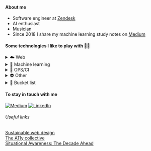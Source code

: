 #### About me

- Software engineer at [Zendesk](https://zendesk.com)
- AI enthusiast
- Musician
- Since 2018 I share my machine learning study notes on [Medium](https://medium.com/@hello-pierreportal)

#### Some technologies I like to play with 👨‍💻

<details>
    <summary>☁️ Web</summary>
    <img alt="typescript" src="https://img.shields.io/badge/typescript-111?style=flat-square&logo=typescript" />
    <img alt="react" src="https://img.shields.io/badge/react-111?style=flat-square&logo=react" />
    <img alt="threejs" src="https://img.shields.io/badge/three.js-111?style=flat-square&logo=three.js" />
    <img alt="nodejs" src="https://img.shields.io/badge/node.js-111?style=flat-square&logo=node.js" />
    <img alt="graphql" src="https://img.shields.io/badge/graphql-111?style=flat-square&logo=graphql" />
    <img alt="mongodb" src="https://img.shields.io/badge/mongodb-111?style=flat-square&logo=mongodb" />
    <img alt="webpack" src="https://img.shields.io/badge/webpack-111?style=flat-square&logo=webpack" />
    <img alt="eslint" src="https://img.shields.io/badge/eslint-111?style=flat-square&logo=eslint" />
</details>

<details>
    <summary>🤖 Machine learning</summary>
    <img alt="python" src="https://img.shields.io/badge/python-111?style=flat-square&logo=python" />
    <img alt="pytorch" src="https://img.shields.io/badge/pytorch-111?style=flat-square&logo=pytorch" />
    <img alt="tensorflow" src="https://img.shields.io/badge/tensorflow-111?style=flat-square&logo=tensorflow" />
    <img alt="scikitlearn" src="https://img.shields.io/badge/scikitlearn-111?style=flat-square&logo=scikitlearn" />
    <img alt="keras" src="https://img.shields.io/badge/keras-111?style=flat-square&logo=keras" />
    <img alt="numpy" src="https://img.shields.io/badge/numpy-111?style=flat-square&logo=numpy" />
    <img alt="jupyter" src="https://img.shields.io/badge/jupyter-111?style=flat-square&logo=jupyter" />
</details>

<details>
    <summary>🧪 OPS/CI</summary>
    <img alt="docker" src="https://img.shields.io/badge/docker-111?style=flat-square&logo=docker" />
    <img alt="linux" src="https://img.shields.io/badge/linux-111?style=flat-square&logo=linux" />
    <img alt="cypress" src="https://img.shields.io/badge/cypress-111?style=flat-square&logo=cypress" />
    <img alt="jest" src="https://img.shields.io/badge/jest-111?style=flat-square&logo=jest" />
    <img alt="git" src="https://img.shields.io/badge/git-111?style=flat-square&logo=git" />
    <img alt="jenkins" src="https://img.shields.io/badge/jenkins-111?style=flat-square&logo=jenkins" />
</details>

<details>
    <summary>👽 Other</summary>
    <img alt="raspberrypi" src="https://img.shields.io/badge/raspberrypi-111?style=flat-square&logo=raspberrypi" />
    <img alt="bash" src="https://img.shields.io/badge/bash-111?style=flat-square&logo=gnubash" />
    <img alt="blender" src="https://img.shields.io/badge/blender-111?style=flat-square&logo=blender" />
    <img alt="arduino" src="https://img.shields.io/badge/arduino-111?style=flat-square&logo=arduino" />
    <img alt="chuck" src="https://img.shields.io/badge/chuck-111?style=flat-square&logo=chuck" />
</details>

<details>
    <summary>🩵 Bucket list</summary>
    <img alt="elixir" src="https://img.shields.io/badge/elixir-111?style=flat-square&logo=elixir" />
    <img alt="julia" src="https://img.shields.io/badge/julia-111?style=flat-square&logo=julia" />
    <img alt="lisp" src="https://img.shields.io/badge/lisp-111?style=flat-square&logo=lisp" />
    <img alt="clojure" src="https://img.shields.io/badge/clojure-111?style=flat-square&logo=clojure" />
</details>

#### To stay in touch with me

[![Medium](https://img.shields.io/badge/Medium-12100E?style=flat-square&logo=medium&logoColor=white)](https://medium.com/@hello-pierreportal)
[![LinkedIn](https://img.shields.io/badge/Linkedin-0A66C2?style=flat-square&logo=Linkedin&logoColor=white)](https://www.linkedin.com/in/pierreportal/)

###### Useful links

[Sustainable web design](https://sustainablewebdesign.org/)\
[The A11y collective](https://www.a11y-collective.com/product/accessible-design-the-basics/?gad_source=1gclid=Cj0KCQiA5rGuBhCnARIsAN11vgS0UelZli06S7Lcs7Rq7kbu7gWWhTBZD1XIfbecJb_jWCsT7UsSS3gaAow2EALw_wcB)\
[Situational Awareness: The Decade Ahead](https://situational-awareness.ai/)
